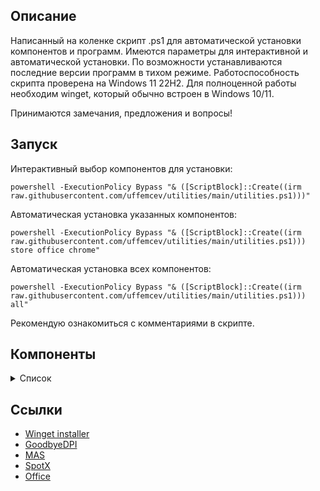 ## Описание
Написанный на коленке скрипт .ps1 для автоматической установки компонентов и программ. Имеются параметры для интерактивной и автоматической установки. По возможности устанавливаются последние версии программ в тихом режиме. Работоспособность скрипта проверена на Windows 11 22H2. Для полноценной работы необходим winget, который обычно встроен в Windows 10/11.

Принимаются замечания, предложения и вопросы!

## Запуск
Интерактивный выбор компонентов для установки:
```
powershell -ExecutionPolicy Bypass "& ([ScriptBlock]::Create((irm raw.githubusercontent.com/uffemcev/utilities/main/utilities.ps1)))"
```
Автоматическая установка указанных компонентов:
```
powershell -ExecutionPolicy Bypass "& ([ScriptBlock]::Create((irm raw.githubusercontent.com/uffemcev/utilities/main/utilities.ps1))) store office chrome"
```
Автоматическая установка всех компонентов:
```
powershell -ExecutionPolicy Bypass "& ([ScriptBlock]::Create((irm raw.githubusercontent.com/uffemcev/utilities/main/utilities.ps1))) all"
```
Рекомендую ознакомиться с комментариями в скрипте.

## Компоненты
<details>
<summary>Список</summary>

| Компонент | Описание |
| :-- | :-- |
| store | Обновление приложений в MS store
| office | Office, Word, Excel 365 mondo volume license |
| spotx | Spotify мод |
| dpi | GoodbyeDPI, по умолчанию активируется режим 5 |
| directx | DirectX |
| vcredist | Microsoft Visual C++ 2015-2022 |
| chrome | Google Chrome |
| discord | Discord |
| steam | Steam |
| qbit | qBittorrent |
| zip | 7zip |
| gdrive | Google Drive |
| adguard | AdGuard |
| blender | Blender |
| signal | Signal RGB |
| codec | K-Lite Codec Pack Full, ручная установка |
| nvidia | NVCleanstall, ручная установка |

</details>

## Ссылки
* [Winget installer](https://github.com/asheroto/winget-installer)
* [GoodbyeDPI](https://github.com/ValdikSS/GoodbyeDPI)
* [MAS](https://github.com/massgravel/Microsoft-Activation-Scripts)
* [SpotX](https://github.com/amd64fox/SpotX)
* [Office](https://github.com/farag2/Office)

